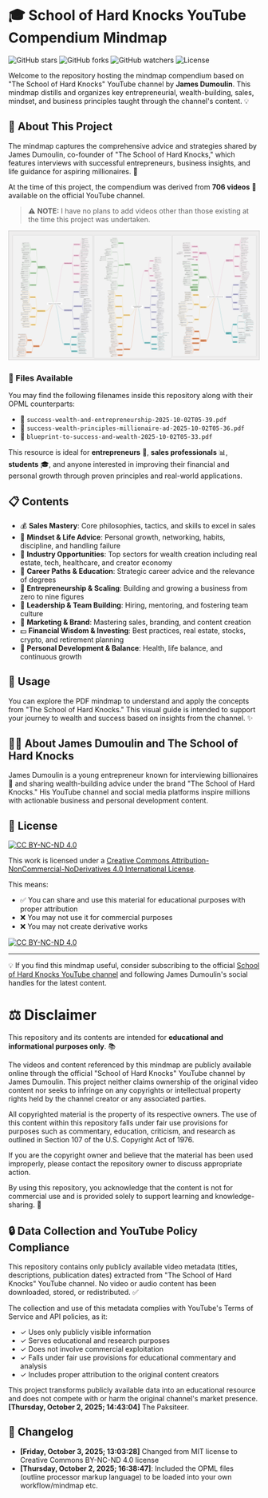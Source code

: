 
# 🎓 School of Hard Knocks YouTube Compendium Mindmap

![GitHub stars](https://img.shields.io/github/stars/cliffordx/School-of-Hard-Knocks-Synthesis?style=social)
![GitHub forks](https://img.shields.io/github/forks/cliffordx/School-of-Hard-Knocks-Synthesis?style=social)
![GitHub watchers](https://img.shields.io/github/watchers/cliffordx/School-of-Hard-Knocks-Synthesis?style=social)
![License](https://img.shields.io/badge/License-CC%20BY--NC--ND%204.0-lightgrey.svg)

Welcome to the repository hosting the mindmap compendium based on "The School of Hard Knocks" YouTube channel by **James Dumoulin**. This mindmap distills and organizes key entrepreneurial, wealth-building, sales, mindset, and business principles taught through the channel's content. 💡

## 📖 About This Project

The mindmap captures the comprehensive advice and strategies shared by James Dumoulin, co-founder of "The School of Hard Knocks," which features interviews with successful entrepreneurs, business insights, and life guidance for aspiring millionaires. 🚀

At the time of this project, the compendium was derived from **706 videos** 🎥 available on the official YouTube channel.

> ⚠️ **NOTE:** I have no plans to add videos other than those existing at the time this project was undertaken.

![School of Hard Knocks Mindmap](assets/mindmap.png)

### 📂 Files Available

You may find the following filenames inside this repository along with their OPML counterparts:
- 📄 `success-wealth-and-entrepreneurship-2025-10-02T05-39.pdf`
- 📄 `success-wealth-principles-millionaire-ad-2025-10-02T05-36.pdf`
- 📄 `blueprint-to-success-and-wealth-2025-10-02T05-33.pdf`

This resource is ideal for **entrepreneurs** 💼, **sales professionals** 📊, **students** 🎓, and anyone interested in improving their financial and personal growth through proven principles and real-world applications.

## 📋 Contents

- 💰 **Sales Mastery**: Core philosophies, tactics, and skills to excel in sales
- 🧠 **Mindset & Life Advice**: Personal growth, networking, habits, discipline, and handling failure
- 🏢 **Industry Opportunities**: Top sectors for wealth creation including real estate, tech, healthcare, and creator economy
- 🎯 **Career Paths & Education**: Strategic career advice and the relevance of degrees
- 🚀 **Entrepreneurship & Scaling**: Building and growing a business from zero to nine figures
- 👥 **Leadership & Team Building**: Hiring, mentoring, and fostering team culture
- 📱 **Marketing & Brand**: Mastering sales, branding, and content creation
- 💵 **Financial Wisdom & Investing**: Best practices, real estate, stocks, crypto, and retirement planning
- 🌱 **Personal Development & Balance**: Health, life balance, and continuous growth

## 🎯 Usage

You can explore the PDF mindmap to understand and apply the concepts from "The School of Hard Knocks." This visual guide is intended to support your journey to wealth and success based on insights from the channel. ✨

## 👨‍💼 About James Dumoulin and The School of Hard Knocks

James Dumoulin is a young entrepreneur known for interviewing billionaires 🤵 and sharing wealth-building advice under the brand "The School of Hard Knocks." His YouTube channel and social media platforms inspire millions with actionable business and personal development content.

## 📜 License

[![CC BY-NC-ND 4.0][cc-by-nc-nd-shield]][cc-by-nc-nd]

This work is licensed under a [Creative Commons Attribution-NonCommercial-NoDerivatives 4.0 International License][cc-by-nc-nd].

This means:
- ✅ You can share and use this material for educational purposes with proper attribution
- ❌ You may not use it for commercial purposes
- ❌ You may not create derivative works

[![CC BY-NC-ND 4.0][cc-by-nc-nd-image]][cc-by-nc-nd]

[cc-by-nc-nd]: http://creativecommons.org/licenses/by-nc-nd/4.0/
[cc-by-nc-nd-image]: https://licensebuttons.net/l/by-nc-nd/4.0/88x31.png
[cc-by-nc-nd-shield]: https://img.shields.io/badge/License-CC%20BY--NC--ND%204.0-lightgrey.svg


---

💡 If you find this mindmap useful, consider subscribing to the official [School of Hard Knocks YouTube channel](https://www.youtube.com/channel/UCienZz1En68KdL4taUNpUxQ) and following James Dumoulin's social handles for the latest content.

# ⚖️ Disclaimer

This repository and its contents are intended for **educational and informational purposes only**. 📚

The videos and content referenced by this mindmap are publicly available online through the official "School of Hard Knocks" YouTube channel by James Dumoulin. This project neither claims ownership of the original video content nor seeks to infringe on any copyrights or intellectual property rights held by the channel creator or any associated parties.

All copyrighted material is the property of its respective owners. The use of this content within this repository falls under fair use provisions for purposes such as commentary, education, criticism, and research as outlined in Section 107 of the U.S. Copyright Act of 1976.

If you are the copyright owner and believe that the material has been used improperly, please contact the repository owner to discuss appropriate action.

By using this repository, you acknowledge that the content is not for commercial use and is provided solely to support learning and knowledge-sharing. 🤝

## 🔒 Data Collection and YouTube Policy Compliance

This repository contains only publicly available video metadata (titles, descriptions, publication dates) extracted from "The School of Hard Knocks" YouTube channel. No video or audio content has been downloaded, stored, or redistributed. ✅

The collection and use of this metadata complies with YouTube's Terms of Service and API policies, as it:
- ✓ Uses only publicly visible information
- ✓ Serves educational and research purposes
- ✓ Does not involve commercial exploitation
- ✓ Falls under fair use provisions for educational commentary and analysis
- ✓ Includes proper attribution to the original content creators

This project transforms publicly available data into an educational resource and does not compete with or harm the original channel's market presence. **[Thursday, October 2, 2025; 14:43:04]** The Paksiteer.

## 📝 Changelog
- **[Friday, October 3, 2025; 13:03:28]** Changed from MIT license to Creative Commons BY-NC-ND 4.0 license
- **[Thursday, October 2, 2025; 16:38:47]**: Included the OPML files (outline processor markup language) to be loaded into your own workflow/mindmap etc.